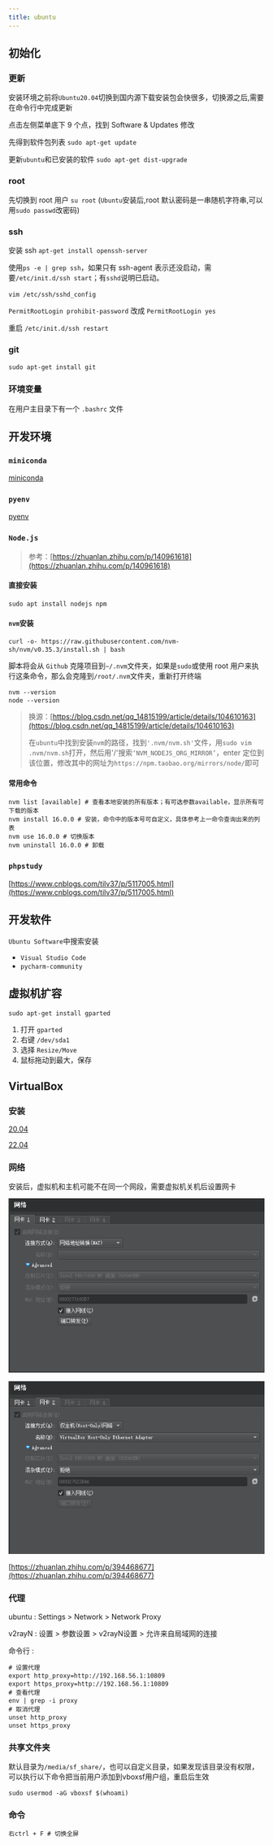 ```yaml
---
title: ubuntu
---
```


## 初始化

### 更新

安装环境之前将`Ubuntu20.04`切换到国内源下载安装包会快很多，切换源之后,需要在命令行中完成更新

点击左侧菜单底下 9 个点，找到 Software & Updates 修改

先得到软件包列表 `sudo apt-get update`

更新`ubuntu`和已安装的软件 `sudo apt-get dist-upgrade`

### root

先切换到 root 用户 `su root` (`Ubuntu`安装后,root 默认密码是一串随机字符串,可以用`sudo passwd`改密码)

### ssh

安装 ssh `apt-get install openssh-server`

使用`ps -e | grep ssh`，如果只有 ssh-agent 表示还没启动，需要`/etc/init.d/ssh start`；有`sshd`说明已启动。

`vim /etc/ssh/sshd_config`

`PermitRootLogin prohibit-password` 改成 `PermitRootLogin yes`

重启 `/etc/init.d/ssh restart`

### git

```shell
sudo apt-get install git
```

### 环境变量

在用户主目录下有一个 `.bashrc` 文件

## 开发环境

### `miniconda`
[miniconda](/python/tools.html#miniconda)

### `pyenv`
[pyenv](/python/tools.html#linux安装)


### `Node.js`

> 参考：[https://zhuanlan.zhihu.com/p/140961618](https://zhuanlan.zhihu.com/p/140961618)

#### 直接安装

```shell
sudo apt install nodejs npm
```

#### `nvm`安装

```shell
curl -o- https://raw.githubusercontent.com/nvm-sh/nvm/v0.35.3/install.sh | bash
```

脚本将会从 `Github` 克隆项目到`~/.nvm`文件夹，如果是`sudo`或使用 root 用户来执行这条命令，那么会克隆到`/root/.nvm`文件夹，重新打开终端

```shell
nvm --version
node --version
```

> 换源：[https://blog.csdn.net/qq_14815199/article/details/104610163](https://blog.csdn.net/qq_14815199/article/details/104610163)
>
> 在`ubuntu`中找到安装`nvm`的路径，找到`'.nvm/nvm.sh'`文件，用`sudo vim .nvm/nvm.sh`打开，然后用'/'搜索`‘NVM_NODEJS_ORG_MIRROR’`，enter 定位到该位置，修改其中的网址为`https://npm.taobao.org/mirrors/node/`即可

#### 常用命令

```shell
nvm list [available] # 查看本地安装的所有版本；有可选参数available，显示所有可下载的版本
nvm install 16.0.0 # 安装，命令中的版本号可自定义，具体参考上一命令查询出来的列表
nvm use 16.0.0 # 切换版本
nvm uninstall 16.0.0 # 卸载
```

### `phpstudy`

[https://www.cnblogs.com/tilv37/p/5117005.html](https://www.cnblogs.com/tilv37/p/5117005.html)

## 开发软件

`Ubuntu Software`中搜索安装

- `Visual Studio Code`
- `pycharm-community`

## 虚拟机扩容

```shell
sudo apt-get install gparted
```

1. 打开 `gparted`
2. 右键 `/dev/sda1`
3. 选择 `Resize/Move`
4. 鼠标拖动到最大，保存

## VirtualBox

### 安装

[20.04](https://blog.csdn.net/no1xium/article/details/108891360)

[22.04](https://zhuanlan.zhihu.com/p/578074736?utm_id=0)

### 网络

安装后，虚拟机和主机可能不在同一个网段，需要虚拟机关机后设置网卡

![An image](./../.vuepress/public/assets/img/ubuntu-virtualbox-network-1.png)

![An image](./../.vuepress/public/assets/img/ubuntu-virtualbox-network-2.png)

[https://zhuanlan.zhihu.com/p/394468677](https://zhuanlan.zhihu.com/p/394468677)

### 代理

ubuntu : Settings > Network > Network Proxy

v2rayN : 设置 > 参数设置 > v2rayN设置 > 允许来自局域网的连接

命令行 :

```shell
# 设置代理
export http_proxy=http://192.168.56.1:10809
export https_proxy=http://192.168.56.1:10809
# 查看代理
env | grep -i proxy
# 取消代理
unset http_proxy
unset https_proxy
```

### 共享文件夹

默认目录为`/media/sf_share/`，也可以自定义目录，如果发现该目录没有权限，可以执行以下命令把当前用户添加到vboxsf用户组，重启后生效
```shell
sudo usermod -aG vboxsf $(whoami)
```

### 命令

```shell
右ctrl + F # 切换全屏
```




